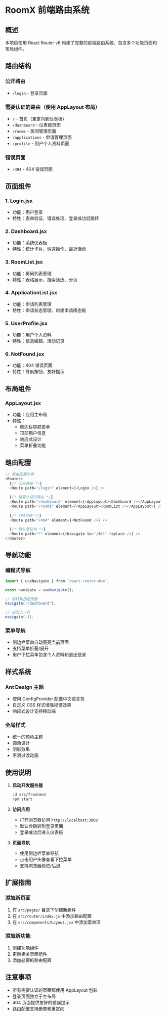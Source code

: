 # RoomX 前端路由系统

## 概述

本项目使用 React Router v6 构建了完整的前端路由系统，包含多个功能页面和布局组件。

## 路由结构

### 公开路由
- `/login` - 登录页面

### 需要认证的路由（使用 AppLayout 布局）
- `/` - 首页（重定向到仪表板）
- `/dashboard` - 仪表板页面
- `/rooms` - 房间管理页面
- `/applications` - 申请管理页面
- `/profile` - 用户个人资料页面

### 错误页面
- `/404` - 404 错误页面

## 页面组件

### 1. Login.jsx
- 功能：用户登录
- 特性：表单验证、错误处理、登录成功后跳转

### 2. Dashboard.jsx
- 功能：系统仪表板
- 特性：统计卡片、快速操作、最近活动

### 3. RoomList.jsx
- 功能：房间列表管理
- 特性：表格展示、搜索筛选、分页

### 4. ApplicationList.jsx
- 功能：申请列表管理
- 特性：申请状态管理、新建申请模态框

### 5. UserProfile.jsx
- 功能：用户个人资料
- 特性：信息编辑、活动记录

### 6. NotFound.jsx
- 功能：404 错误页面
- 特性：导航按钮、友好提示

## 布局组件

### AppLayout.jsx
- 功能：应用主布局
- 特性：
  - 侧边栏导航菜单
  - 顶部用户信息
  - 响应式设计
  - 菜单折叠功能

## 路由配置

```javascript
// 路由配置示例
<Routes>
  {/* 公开路由 */}
  <Route path="/login" element={<Login />} />
  
  {/* 需要认证的路由 */}
  <Route path="/dashboard" element={<AppLayout><Dashboard /></AppLayout>} />
  <Route path="/rooms" element={<AppLayout><RoomList /></AppLayout>} />
  
  {/* 404页面 */}
  <Route path="/404" element={<NotFound />} />
  
  {/* 默认重定向 */}
  <Route path="*" element={<Navigate to="/404" replace />} />
</Routes>
```

## 导航功能

### 编程式导航
```javascript
import { useNavigate } from 'react-router-dom';

const navigate = useNavigate();

// 跳转到指定页面
navigate('/dashboard');

// 返回上一页
navigate(-1);
```

### 菜单导航
- 侧边栏菜单自动高亮当前页面
- 支持菜单折叠/展开
- 用户下拉菜单包含个人资料和退出登录

## 样式系统

### Ant Design 主题
- 使用 ConfigProvider 配置中文语言包
- 自定义 CSS 样式增强视觉效果
- 响应式设计支持移动端

### 全局样式
- 统一的颜色主题
- 圆角设计
- 阴影效果
- 平滑过渡动画

## 使用说明

1. **启动开发服务器**
   ```bash
   cd src/frontend
   npm start
   ```

2. **访问应用**
   - 打开浏览器访问 `http://localhost:3000`
   - 默认会跳转到登录页面
   - 登录成功后进入仪表板

3. **页面导航**
   - 使用侧边栏菜单导航
   - 点击用户头像查看下拉菜单
   - 支持浏览器前进/后退

## 扩展指南

### 添加新页面
1. 在 `src/pages/` 目录下创建新组件
2. 在 `src/router/index.js` 中添加路由配置
3. 在 `src/components/Layout.jsx` 中添加菜单项

### 添加新功能
1. 创建功能组件
2. 更新相关页面组件
3. 添加必要的路由配置

## 注意事项

- 所有需要认证的页面都使用 AppLayout 包装
- 登录页面独立于主布局
- 404 页面提供友好的错误提示
- 路由配置支持嵌套和重定向 